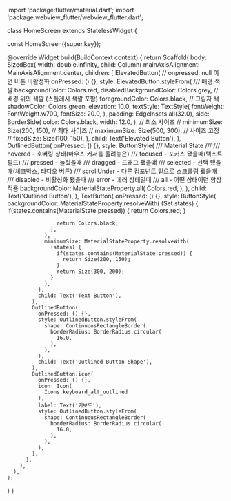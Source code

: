 import 'package:flutter/material.dart';
import 'package:webview_flutter/webview_flutter.dart';

class HomeScreen extends StatelessWidget {

  const HomeScreen({super.key});

  @override
  Widget build(BuildContext context) {
    return Scaffold(
      body: SizedBox(
        width: double.infinity,
        child: Column(
          mainAxisAlignment: MainAxisAlignment.center,
          children: [
            ElevatedButton(
              // onpressed: null 이면 버튼 비활성화
              onPressed: () {}, 
              style: ElevatedButton.styleFrom(
                /// 배경 색깔
                backgroundColor: Colors.red,
                disabledBackgroundColor: Colors.grey,
                // 배경 위의 색깔 (스플레시 색깔 포함)
                foregroundColor: Colors.black,
                // 그림자 색
                shadowColor: Colors.green,
                elevation: 10.0,
                textStyle: TextStyle(
                  fontWeight: FontWeight.w700,
                  fontSize: 20.0,
                ),
                padding: EdgeInsets.all(32.0),
                side: BorderSide(
                  color: Colors.black,
                  width: 12.0,
                ),
                // 최소 사이즈
                // minimumSize: Size(200, 150),
                // 최대 사이즈
                // maximumSize: Size(500, 300),
                // 사이즈 고정
                // fixedSize: Size(100, 150),
              ),
              child: Text('Elevated Button'),
            ),
            OutlinedButton(
              onPressed: () {},
              style: ButtonStyle(
                /// Material State
                /// 
                /// hovered - 호버링 상태(마우스 커서를 올려놓은)
                /// focused -  포커스 됐을때(텍스트 필드)
                /// pressed - 눌렀을때 
                /// dragged - 드래그 됐을떄
                /// selected - 선택 됐을때(체크박스, 라디오 버튼)
                /// scrollUnder - 다른 컴포넌트 밑으로 스크롤링 됐을때
                /// disabled - 비활성화 됐을때
                /// error - 에러 상태일때
                /// all - 어떤 상태이던 항상 적용
                backgroundColor: MaterialStateProperty.all(
                  Colors.red,
                ),
              ),
              child: Text('Outlined Button'),
            ),
            TextButton(
              onPressed: () {},
              style: ButtonStyle(
                  backgroundColor: MaterialStateProperty.resolveWith(
                  (Set<MaterialState> states) {
                    if(states.contains(MaterialState.pressed)) {
                      return Colors.red;
                    }

                    return Colors.black;
                  },
                ),
                minimumSize: MaterialStateProperty.resolveWith(
                  (states) {
                    if(states.contains(MaterialState.pressed)) {
                      return Size(200, 150);
                    }
                    return Size(300, 200);
                  }
                ),
              ),
              child: Text('Text Button'),
            ),
            OutlinedButton(
              onPressed: () {}, 
              style: OutlinedButton.styleFrom(
                shape: ContinuousRectangleBorder(
                  borderRadius: BorderRadius.circular(
                    16.0,
                  ),
                ),
              ),
              child: Text('Outlined Button Shape'),
            ),
            OutlinedButton.icon(
              onPressed: () {},
              icon: Icon(
                Icons.keyboard_alt_outlined
              ),
              label: Text('키보드'),
              style: OutlinedButton.styleFrom(
                shape: ContinuousRectangleBorder(
                  borderRadius: BorderRadius.circular(
                    16.0,
                  ),
                ),
              ),
            ),
          ],
        ),
      ),
    );
  }
}